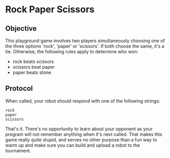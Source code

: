 # Rock Paper Scissors

## Objective

This playground game involves two players simultaneously choosing one of the three options 'rock', 'paper' or 'scissors'. If both choose the same, it's a tie. Otherwise, the following rules apply to determine who won:

  * rock beats scissors
  * scissors beat paper
  * paper beats stone

## Protocol

When called, your robot should respond with one of the following strings:

    rock
    paper
    scissors

That's it. There's no opportunity to learn about your opponent as your program will not remember anything when it's next called. That makes this game really quite stupid, and serves no other purpose than a fun way to warm up and make sure you can build and upload a robot to the tournament.